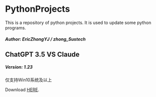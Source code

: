 # PythonProjects

This is a repository of python projects. It is used to update some python programs.

##### Author: EricZhongYJ / zhong_Sustech

## ChatGPT 3.5 VS Claude 

##### Version: 1.23

仅支持Win10系统及以上

Download [HERE](https://raw.githubusercontent.com/EricZhongYJ/PythonProjects/main/ChatGpt/ChatGpt.exe).
